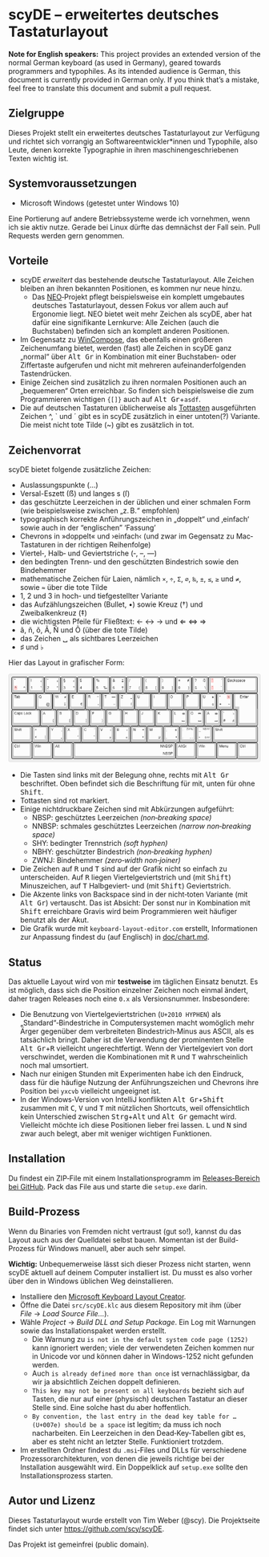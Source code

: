 # scyDE – erweitertes deutsches Tastaturlayout

**Note for English speakers:** This project provides an extended version of the normal German keyboard (as used in Germany), geared towards programmers and typophiles. As its intended audience is German, this document is currently provided in German only. If you think that’s a mistake, feel free to translate this document and submit a pull request.

## Zielgruppe

Dieses Projekt stellt ein erweitertes deutsches Tastaturlayout zur Verfügung und richtet sich vorrangig an Softwareentwickler*innen und Typophile, also Leute, denen korrekte Typographie in ihren maschinengeschriebenen Texten wichtig ist.

## Systemvoraussetzungen

* Microsoft Windows (getestet unter Windows 10)

Eine Portierung auf andere Betriebssysteme werde ich vornehmen, wenn ich sie aktiv nutze. Gerade bei Linux dürfte das demnächst der Fall sein. Pull Requests werden gern genommen.

## Vorteile

* scyDE *erweitert* das bestehende deutsche Tastaturlayout. Alle Zeichen bleiben an ihren bekannten Positionen, es kommen nur neue hinzu.
  * Das [NEO](https://www.neo-layout.org/)‐Projekt pflegt beispielsweise ein komplett umgebautes deutsches Tastaturlayout, dessen Fokus vor allem auch auf Ergonomie liegt. NEO bietet weit mehr Zeichen als scyDE, aber hat dafür eine signifikante Lernkurve: Alle Zeichen (auch die Buchstaben) befinden sich an komplett anderen Positionen.
* Im Gegensatz zu [WinCompose](https://github.com/samhocevar/wincompose), das ebenfalls einen größeren Zeichenumfang bietet, werden (fast) alle Zeichen in scyDE ganz „normal“ über <kbd>Alt Gr</kbd> in Kombination mit einer Buchstaben‐ oder Ziffertaste aufgerufen und nicht mit mehreren aufeinanderfolgenden Tastendrücken.
* Einige Zeichen sind zusätzlich zu ihren normalen Positionen auch an „bequemeren“ Orten erreichbar. So finden sich beispielsweise die zum Programmieren wichtigen `{[]}` auch auf <kbd>Alt Gr</kbd>+`asdf`.
* Die auf deutschen Tastaturen üblicherweise als [Tottasten](https://de.wikipedia.org/wiki/Tottaste) ausgeführten Zeichen ^, ` und ´ gibt es in scyDE zusätzlich in einer untoten(?) Variante. Die meist nicht tote Tilde (~) gibt es zusätzlich in tot.

## Zeichenvorrat

scyDE bietet folgende zusätzliche Zeichen:

* Auslassungspunkte (…)
* Versal-Eszett (ẞ) und langes s (ſ)
* das geschützte Leerzeichen in der üblichen und einer schmalen Form (wie beispielsweise zwischen „z. B.“ empfohlen)
* typographisch korrekte Anführungszeichen in „doppelt“ und ‚einfach‘ sowie auch in der “englischen” ‘Fassung’
* Chevrons in »doppelt« und ›einfach‹ (und zwar im Gegensatz zu Mac‐Tastaturen in der richtigen Reihenfolge)
* Viertel‐, Halb‐ und Geviertstriche (‐, –, —)
* den bedingten Trenn‐ und den geschützten Bindestrich sowie den Bindehemmer
* mathematische Zeichen für Laien, nämlich `×`, `÷`, `Σ`, `⌀`, `‰`, `‌±`, `≤`, `≥` und `≠`, sowie `≈` über die tote Tilde
* 1, 2 und 3 in hoch‐ und tiefgestellter Variante
* das Aufzählungszeichen (Bullet, •) sowie Kreuz (†) und Zweibalkenkreuz (‡)
* die wichtigsten Pfeile für Fließtext: ← ↔ → und ⇐ ⇔ ⇒
* ã, ñ, õ, Ã, Ñ und Õ (über die tote Tilde)
* das Zeichen ␣ als sichtbares Leerzeichen
* ♯ und ♭

Hier das Layout in grafischer Form:

![Tastaturlayout](doc/scyDE.png)

* Die Tasten sind links mit der Belegung ohne, rechts mit <kbd>Alt Gr</kbd> beschriftet. Oben befindet sich die Beschriftung für mit, unten für ohne <kbd>Shift</kbd>.
* Tottasten sind rot markiert.
* Einige nichtdruckbare Zeichen sind mit Abkürzungen aufgeführt:
  * NBSP: geschütztes Leerzeichen *(non‐breaking space)*
  * NNBSP: schmales geschütztes Leerzeichen *(narrow non‐breaking space)*
  * SHY: bedingter Trennstrich *(soft hyphen)*
  * NBHY: geschützter Bindestrich *(non‐breaking hyphen)*
  * ZWNJ: Bindehemmer *(zero‐width non‐joiner)*
* Die Zeichen auf <kbd>R</kbd> und <kbd>T</kbd> sind auf der Grafik nicht so einfach zu unterscheiden. Auf <kbd>R</kbd> liegen Viertelgeviertstrich und (mit <kbd>Shift</kbd>) Minuszeichen, auf <kbd>T</kbd> Halbgeviert‐ und (mit <kbd>Shift</kbd>) Geviertstrich.
* Die Akzente links von Backspace sind in der nicht‐toten Variante (mit <kbd>Alt Gr</kbd>) vertauscht. Das ist Absicht: Der sonst nur in Kombination mit <kbd>Shift</kbd> erreichbare Gravis wird beim Programmieren weit häufiger benutzt als der Akut.
* Die Grafik wurde mit `keyboard-layout-editor.com` erstellt, Informationen zur Anpassung findest du (auf Englisch) in [doc/chart.md](https://github.com/scy/scyDE/blob/master/doc/chart.md).

## Status

Das aktuelle Layout wird von mir **testweise** im täglichen Einsatz benutzt. Es ist möglich, dass sich die Position einzelner Zeichen noch einmal ändert, daher tragen Releases noch eine `0.x` als Versionsnummer. Insbesondere:

* Die Benutzung von Viertelgeviertstrichen (`U+2010 HYPHEN`) als „Standard“‐Bindestriche in Computersystemen macht womöglich mehr Ärger gegenüber dem verbreiteten Bindestrich‐Minus aus ASCII, als es tatsächlich bringt. Daher ist die Verwendung der prominenten Stelle <kbd>Alt Gr</kbd>+<kbd>R</kbd> vielleicht ungerechtfertigt. Wenn der Viertelgeviert von dort verschwindet, werden die Kombinationen mit <kbd>R</kbd> und <kbd>T</kbd> wahrscheinlich noch mal umsortiert.
* Nach nur einigen Stunden mit Experimenten habe ich den Eindruck, dass für die häufige Nutzung der Anführungszeichen und Chevrons ihre Position bei `yxcvb` vielleicht ungeeignet ist.
* In der Windows‐Version von IntelliJ konflikten <kbd>Alt Gr</kbd>+<kbd>Shift</kbd> zusammen mit <kbd>C</kbd>, <kbd>V</kbd> und <kbd>T</kbd> mit nützlichen Shortcuts, weil offensichtlich kein Unterschied zwischen <kbd>Strg</kbd>+<kbd>Alt</kbd> und <kbd>Alt Gr</kbd> gemacht wird. Vielleicht möchte ich diese Positionen lieber frei lassen. <kbd>L</kbd> und <kbd>N</kbd> sind zwar auch belegt, aber mit weniger wichtigen Funktionen.

## Installation

Du findest ein ZIP‐File mit einem Installationsprogramm im [Releases‐Bereich bei GitHub](https://github.com/scy/scyDE/releases). Pack das File aus und starte die `setup.exe` darin.

## Build‐Prozess

Wenn du Binaries von Fremden nicht vertraust (gut so!), kannst du das Layout auch aus der Quelldatei selbst bauen. Momentan ist der Build-Prozess für Windows manuell, aber auch sehr simpel.

**Wichtig:** Unbequemerweise lässt sich dieser Prozess nicht starten, wenn scyDE aktuell auf deinem Computer installiert ist. Du musst es also vorher über den in Windows üblichen Weg deinstallieren.

- Installiere den [Microsoft Keyboard Layout Creator](https://msdn.microsoft.com/en-us/globalization/keyboardlayouts.aspx).
- Öffne die Datei `src/scyDE.klc` aus diesem Repository mit ihm (über *File* → *Load Source File…*).
- Wähle *Project* → *Build DLL and Setup Package*. Ein Log mit Warnungen sowie das Installationspaket werden erstellt.
  * Die Warnung zu `is not in the default system code page (1252)` kann ignoriert werden; viele der verwendeten Zeichen kommen nur in Unicode vor und können daher in Windows-1252 nicht gefunden werden.
  * Auch `is already defined more than once` ist vernachlässigbar, da wir ja absichtlich Zeichen doppelt definieren.
  * `This key may not be present on all keyboards` bezieht sich auf Tasten, die nur auf einer (physisch) deutschen Tastatur an dieser Stelle sind. Eine solche hast du aber hoffentlich.
  * `By convention, the last entry in the dead key table for … (U+007e) should be a space` ist legitim; da muss ich noch nacharbeiten. Ein Leerzeichen in den Dead‐Key‐Tabellen gibt es, aber es steht nicht an letzter Stelle. Funktioniert trotzdem.
- Im erstellten Ordner findest du `.msi`‐Files und DLLs für verschiedene Prozessorarchitekturen, von denen die jeweils richtige bei der Installation ausgewählt wird. Ein Doppelklick auf `setup.exe` sollte den Installationsprozess starten.

## Autor und Lizenz

Dieses Tastaturlayout wurde erstellt von Tim Weber (@scy). Die Projektseite findet sich unter <https://github.com/scy/scyDE>.

Das Projekt ist gemeinfrei (public domain).
